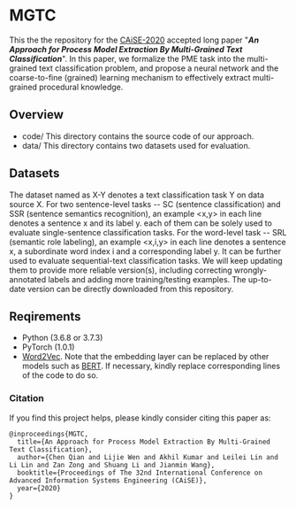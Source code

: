 # MGTC

This the the repository for the [CAiSE-2020](http://caise20.imag.fr) accepted long paper "***An Approach for Process Model Extraction By Multi-Grained Text Classification***". In this paper, we formalize the PME task into the multi-grained text classification problem, and propose a neural network and the coarse-to-fine (grained) learning mechanism to effectively extract multi-grained procedural knowledge.


## Overview
- code/ 
  This directory contains the source code of our approach.
- data/ 
  This directory contains two datasets used for evaluation.


## Datasets
The dataset named as X-Y denotes a text classification task Y on data source X. For two sentence-level tasks -- SC (sentence classification) and SSR (sentence semantics recognition), an example <x,y> in each line denotes a sentence x and its label y. each of them can be solely used to evaluate single-sentence classification tasks. For the word-level task -- SRL (semantic role labeling), an example <x,i,y> in each line denotes a sentence x, a subordinate word index i and a corresponding label y. It can be further used to evaluate sequential-text classification tasks. We will keep updating them to provide more reliable version(s), including correcting wrongly-annotated labels and adding more training/testing examples. The up-to-date version can be directly downloaded from this repository.


## Reqirements
* Python (3.6.8 or 3.7.3)
* PyTorch (1.0.1) 
* [Word2Vec](https://radimrehurek.com/gensim/models/word2vec.html). Note that the embedding layer can be replaced by other models such as [BERT](https://github.com/google-research/bert). If necessary, kindly replace corresponding lines of the code to do so.


### Citation
If you find this project helps, please kindly consider citing this paper as:

```
@inproceedings{MGTC,
  title={An Approach for Process Model Extraction By Multi-Grained Text Classification},
  author={Chen Qian and Lijie Wen and Akhil Kumar and Leilei Lin and Li Lin and Zan Zong and Shuang Li and Jianmin Wang},
  booktitle={Proceedings of The 32nd International Conference on Advanced Information Systems Engineering (CAiSE)},
  year={2020}
}
```

